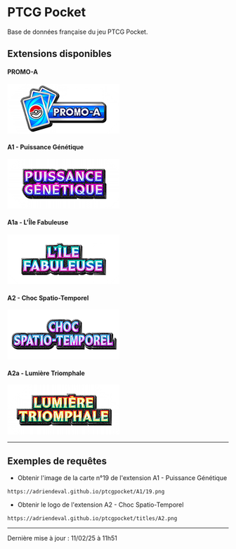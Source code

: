 # PTCG Pocket
Base de données française du jeu PTCG Pocket.

## Extensions disponibles
#### PROMO-A
![PROMO-A](https://raw.githubusercontent.com/adriendeval/ptcgpocket/refs/heads/main/titles/PROMO-A.png)

#### A1 - Puissance Génétique
![Puissance Génétique](https://raw.githubusercontent.com/adriendeval/ptcgpocket/refs/heads/main/titles/A1.png)

#### A1a - L'Île Fabuleuse
![L'Île Fabuleuse](https://raw.githubusercontent.com/adriendeval/ptcgpocket/refs/heads/main/titles/A1a.png)

#### A2 - Choc Spatio-Temporel
![Choc Spatio-Temporel](https://raw.githubusercontent.com/adriendeval/ptcgpocket/refs/heads/main/titles/A2.png)

#### A2a - Lumière Triomphale
![Lumière Triomphale](https://raw.githubusercontent.com/adriendeval/ptcgpocket/refs/heads/main/titles/A2a.png)


---

## Exemples de requêtes

- Obtenir l'image de la carte n°19 de l'extension A1 - Puissance Génétique
```
https://adriendeval.github.io/ptcgpocket/A1/19.png
```


- Obtenir le logo de l'extension A2 - Choc Spatio-Temporel
```
https://adriendeval.github.io/ptcgpocket/titles/A2.png
```

---

Dernière mise à jour : 11/02/25 à 11h51
